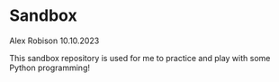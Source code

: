 # Sandbox

Alex Robison
10.10.2023

This sandbox repository is used for me to practice and play with some Python programming!

